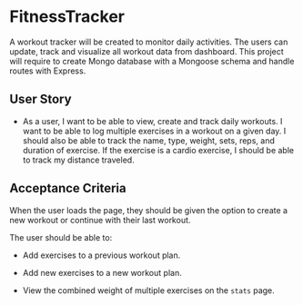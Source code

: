 # FitnessTracker
A workout tracker will be created to monitor daily activities. The users can update, track and visualize all workout data from dashboard. This project will require to create Mongo database with a Mongoose schema and handle routes with Express.
## User Story

* As a user, I want to be able to view, create and track daily workouts. I want to be able to log multiple exercises in a workout on a given day. I should also be able to track the name, type, weight, sets, reps, and duration of exercise. If the exercise is a cardio exercise, I should be able to track my distance traveled.
## Acceptance Criteria

When the user loads the page, they should be given the option to create a new workout or continue with their last workout.

The user should be able to:

  * Add exercises to a previous workout plan.

  * Add new exercises to a new workout plan.

  * View the combined weight of multiple exercises on the `stats` page.